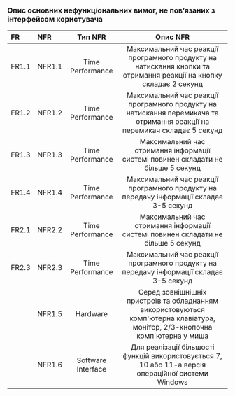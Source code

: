 ### Опис основних нефункціональних вимог, не пов’язаних з інтерфейсом користувача

|FR|NFR|Тип NFR|Опис NFR|
|:-|:-|:-:|:-:|
|FR1.1|NFR1.1|Time Performance|Максимальний час реакції програмного продукту на натискання кнопки та отримання реакції на кнопку складає 2 секунд|
|FR1.2|NFR1.2|Time Performance|Максимальний час реакції програмного продукту на натискання перемикача та отримання реакції на перемикач складає 5 секунд|
|FR1.3|NFR1.3|Time Performance|Максимальний час отримання інформації системі повинен складати не більше 5 секунд|
|FR1.4|NFR1.4|Time Performance|Максимальний час реакції програмного продукту на передачу інформації складає 3-5 секунд|
|FR2.1|NFR2.2|Time Performance|Максимальний час отримання інформації системі повинен складати не більше 5 секунд|
|FR2.3|NFR2.3|Time Performance|Максимальний час реакції програмного продукту на передачу інформації складає 3-5 секунд|
||NFR1.5|Hardware|Серед зовнішнішніх пристроїв та обладнанням використовуються комп'ютерна клавіатура, монітор, 2/3-кнопочна комп'ютерна у миша|
||NFR1.6|Software Interface|Для реалізації більшості функцій використовується 7, 10 або 11-а версія операційної системи Windows|


